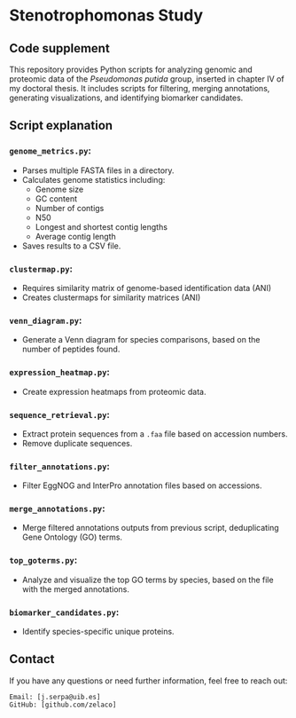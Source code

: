 # Stenotrophomonas Study

## Code supplement

This repository provides Python scripts for analyzing genomic and proteomic data of the *Pseudomonas putida* group, inserted in chapter IV of my doctoral thesis. It includes scripts for filtering, merging annotations, generating visualizations, and identifying biomarker candidates.

## Script explanation
### `genome_metrics.py`:
* Parses multiple FASTA files in a directory.
* Calculates genome statistics including:
    - Genome size
    - GC content
    - Number of contigs
    - N50
    - Longest and shortest contig lengths
    - Average contig length
* Saves results to a CSV file.

### `clustermap.py`:
* Requires similarity matrix of genome-based identification data (ANI)
* Creates clustermaps for similarity matrices (ANI)

### `venn_diagram.py`:
* Generate a Venn diagram for species comparisons, based on the number of peptides found.

### `expression_heatmap.py`:
* Create expression heatmaps from proteomic data.

### `sequence_retrieval.py`:
* Extract protein sequences from a `.faa` file based on accession numbers.
* Remove duplicate sequences.

### `filter_annotations.py`:
* Filter EggNOG and InterPro annotation files based on accessions.

### `merge_annotations.py`:
* Merge filtered annotations outputs from previous script, deduplicating Gene Ontology (GO) terms.

### `top_goterms.py`:
* Analyze and visualize the top GO terms by species, based on the file with the merged annotations.

### `biomarker_candidates.py`:
* Identify species-specific unique proteins.

## Contact

If you have any questions or need further information, feel free to reach out:

    Email: [j.serpa@uib.es]
    GitHub: [github.com/zelaco]
